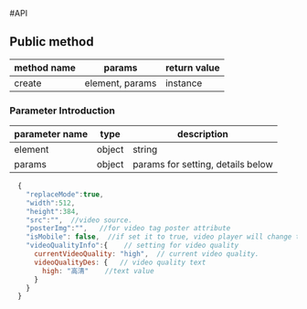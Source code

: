 #API

## Public method
| method name    | params    | return value |
| ------ | ------ | ------------------------------------------------------ |
| create | element, params | instance |

### Parameter Introduction
| parameter name   | type    | description |
| ------ | ------ | ------------------------------------------------------ |
| element | object|string   | you could set jquery element object of container for video player, or its id in string type |
| params | object  | params for setting, details below |

```javascript
  {
    "replaceMode":true,
    "width":512,  
    "height":384,
    "src":"",  //video source.
    "posterImg":"",   //for video tag poster attribute
    "isMobile": false,  //if set it to true, video player will change to mobile device.
    "videoQualityInfo":{    // setting for video quality
      currentVideoQuality: "high",  // current video quality.
      videoQualityDes: {   // video quality text
        high: "高清"    //text value
      }
    }
  }
```
